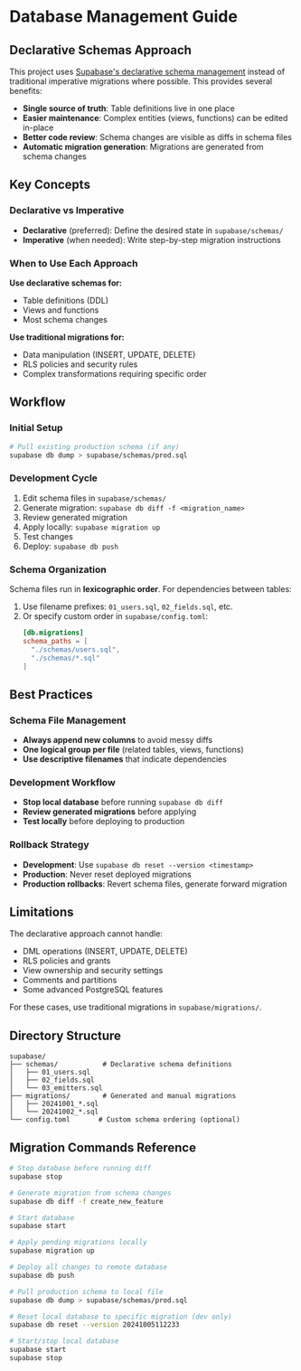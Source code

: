 # Database Management Guide

## Declarative Schemas Approach

This project uses [Supabase's declarative schema management](https://supabase.com/docs/guides/local-development/declarative-database-schemas) instead of traditional imperative migrations where possible. This provides several benefits:

- **Single source of truth**: Table definitions live in one place
- **Easier maintenance**: Complex entities (views, functions) can be edited in-place
- **Better code review**: Schema changes are visible as diffs in schema files
- **Automatic migration generation**: Migrations are generated from schema changes

## Key Concepts

### Declarative vs Imperative

- **Declarative** (preferred): Define the desired state in `supabase/schemas/`
- **Imperative** (when needed): Write step-by-step migration instructions

### When to Use Each Approach

**Use declarative schemas for:**

- Table definitions (DDL)
- Views and functions
- Most schema changes

**Use traditional migrations for:**

- Data manipulation (INSERT, UPDATE, DELETE)
- RLS policies and security rules
- Complex transformations requiring specific order

## Workflow

### Initial Setup

```bash
# Pull existing production schema (if any)
supabase db dump > supabase/schemas/prod.sql
```

### Development Cycle

1. Edit schema files in `supabase/schemas/`
2. Generate migration: `supabase db diff -f <migration_name>`
3. Review generated migration
4. Apply locally: `supabase migration up`
5. Test changes
6. Deploy: `supabase db push`

### Schema Organization

Schema files run in **lexicographic order**. For dependencies between tables:

1. Use filename prefixes: `01_users.sql`, `02_fields.sql`, etc.
2. Or specify custom order in `supabase/config.toml`:
   ```toml
   [db.migrations]
   schema_paths = [
     "./schemas/users.sql",
     "./schemas/*.sql"
   ]
   ```

## Best Practices

### Schema File Management

- **Always append new columns** to avoid messy diffs
- **One logical group per file** (related tables, views, functions)
- **Use descriptive filenames** that indicate dependencies

### Development Workflow

- **Stop local database** before running `supabase db diff`
- **Review generated migrations** before applying
- **Test locally** before deploying to production

### Rollback Strategy

- **Development**: Use `supabase db reset --version <timestamp>`
- **Production**: Never reset deployed migrations
- **Production rollbacks**: Revert schema files, generate forward migration

## Limitations

The declarative approach cannot handle:

- DML operations (INSERT, UPDATE, DELETE)
- RLS policies and grants
- View ownership and security settings
- Comments and partitions
- Some advanced PostgreSQL features

For these cases, use traditional migrations in `supabase/migrations/`.

## Directory Structure

```
supabase/
├── schemas/           # Declarative schema definitions
│   ├── 01_users.sql
│   ├── 02_fields.sql
│   └── 03_emitters.sql
├── migrations/        # Generated and manual migrations
│   ├── 20241001_*.sql
│   └── 20241002_*.sql
└── config.toml       # Custom schema ordering (optional)
```

## Migration Commands Reference

```bash
# Stop database before running diff
supabase stop

# Generate migration from schema changes
supabase db diff -f create_new_feature

# Start database
supabase start

# Apply pending migrations locally
supabase migration up

# Deploy all changes to remote database
supabase db push

# Pull production schema to local file
supabase db dump > supabase/schemas/prod.sql

# Reset local database to specific migration (dev only)
supabase db reset --version 20241005112233

# Start/stop local database
supabase start
supabase stop
```
